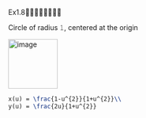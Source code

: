 Ex1.8🚩🚩🚩🚩🚩🚩🚩🚩

Circle of radius 𝟷, centered at the origin

<img width="100" alt="image" src="https://github.com/ChenxingWang93/GeometryEngineering/assets/31954987/6ab5df0a-3c78-4e31-a3f9-65565bf20183">


``` Latex 
x(u) = \frac{1-u^{2}}{1+u^{2}}\\
y(u) = \frac{2u}{1+u^{2}}
```
